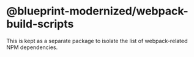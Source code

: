 # @blueprint-modernized/webpack-build-scripts

This is kept as a separate package to isolate the list of webpack-related NPM dependencies.
